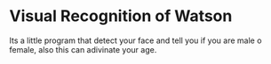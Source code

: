 # Visual Recognition of Watson
Its a little program that detect your face and tell you if you are male o female, also this can adivinate your age.
